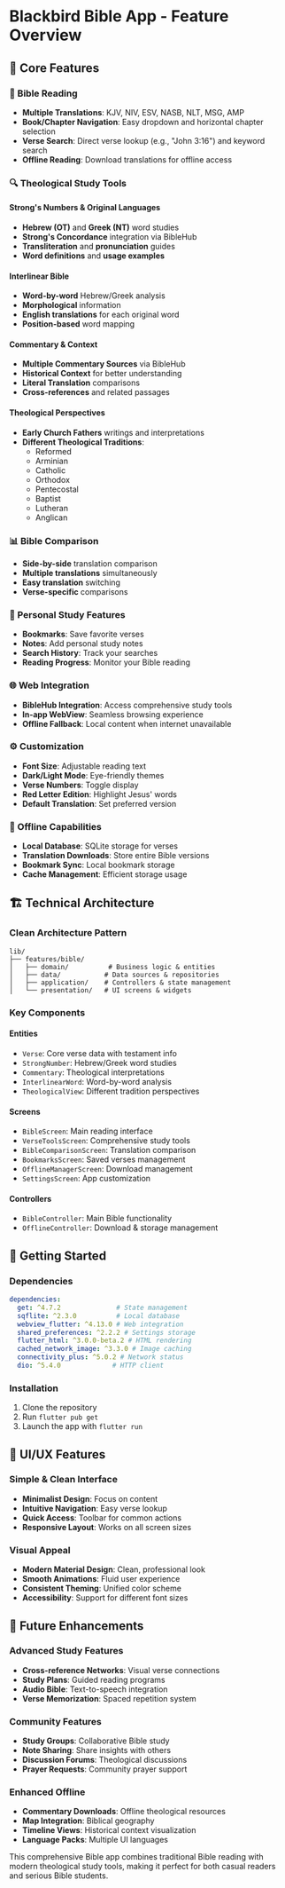 # Blackbird Bible App - Feature Overview

## 🎯 Core Features

### 📖 Bible Reading
- **Multiple Translations**: KJV, NIV, ESV, NASB, NLT, MSG, AMP
- **Book/Chapter Navigation**: Easy dropdown and horizontal chapter selection
- **Verse Search**: Direct verse lookup (e.g., "John 3:16") and keyword search
- **Offline Reading**: Download translations for offline access

### 🔍 Theological Study Tools

#### Strong's Numbers & Original Languages
- **Hebrew (OT)** and **Greek (NT)** word studies
- **Strong's Concordance** integration via BibleHub
- **Transliteration** and **pronunciation** guides
- **Word definitions** and **usage examples**

#### Interlinear Bible
- **Word-by-word** Hebrew/Greek analysis
- **Morphological** information
- **English translations** for each original word
- **Position-based** word mapping

#### Commentary & Context
- **Multiple Commentary Sources** via BibleHub
- **Historical Context** for better understanding
- **Literal Translation** comparisons
- **Cross-references** and related passages

#### Theological Perspectives
- **Early Church Fathers** writings and interpretations
- **Different Theological Traditions**:
  - Reformed
  - Arminian
  - Catholic
  - Orthodox
  - Pentecostal
  - Baptist
  - Lutheran
  - Anglican

### 📊 Bible Comparison
- **Side-by-side** translation comparison
- **Multiple translations** simultaneously
- **Easy translation** switching
- **Verse-specific** comparisons

### 🔖 Personal Study Features
- **Bookmarks**: Save favorite verses
- **Notes**: Add personal study notes
- **Search History**: Track your searches
- **Reading Progress**: Monitor your Bible reading

### 🌐 Web Integration
- **BibleHub Integration**: Access comprehensive study tools
- **In-app WebView**: Seamless browsing experience
- **Offline Fallback**: Local content when internet unavailable

### ⚙️ Customization
- **Font Size**: Adjustable reading text
- **Dark/Light Mode**: Eye-friendly themes
- **Verse Numbers**: Toggle display
- **Red Letter Edition**: Highlight Jesus' words
- **Default Translation**: Set preferred version

### 💾 Offline Capabilities
- **Local Database**: SQLite storage for verses
- **Translation Downloads**: Store entire Bible versions
- **Bookmark Sync**: Local bookmark storage
- **Cache Management**: Efficient storage usage

## 🏗️ Technical Architecture

### Clean Architecture Pattern
```
lib/
├── features/bible/
│   ├── domain/          # Business logic & entities
│   ├── data/           # Data sources & repositories
│   ├── application/    # Controllers & state management
│   └── presentation/   # UI screens & widgets
```

### Key Components

#### Entities
- `Verse`: Core verse data with testament info
- `StrongNumber`: Hebrew/Greek word studies
- `Commentary`: Theological interpretations
- `InterlinearWord`: Word-by-word analysis
- `TheologicalView`: Different tradition perspectives

#### Screens
- `BibleScreen`: Main reading interface
- `VerseToolsScreen`: Comprehensive study tools
- `BibleComparisonScreen`: Translation comparison
- `BookmarksScreen`: Saved verses management
- `OfflineManagerScreen`: Download management
- `SettingsScreen`: App customization

#### Controllers
- `BibleController`: Main Bible functionality
- `OfflineController`: Download & storage management

## 🚀 Getting Started

### Dependencies
```yaml
dependencies:
  get: ^4.7.2              # State management
  sqflite: ^2.3.0          # Local database
  webview_flutter: ^4.13.0 # Web integration
  shared_preferences: ^2.2.2 # Settings storage
  flutter_html: ^3.0.0-beta.2 # HTML rendering
  cached_network_image: ^3.3.0 # Image caching
  connectivity_plus: ^5.0.2 # Network status
  dio: ^5.4.0             # HTTP client
```

### Installation
1. Clone the repository
2. Run `flutter pub get`
3. Launch the app with `flutter run`

## 🎨 UI/UX Features

### Simple & Clean Interface
- **Minimalist Design**: Focus on content
- **Intuitive Navigation**: Easy verse lookup
- **Quick Access**: Toolbar for common actions
- **Responsive Layout**: Works on all screen sizes

### Visual Appeal
- **Modern Material Design**: Clean, professional look
- **Smooth Animations**: Fluid user experience
- **Consistent Theming**: Unified color scheme
- **Accessibility**: Support for different font sizes

## 🔮 Future Enhancements

### Advanced Study Features
- **Cross-reference Networks**: Visual verse connections
- **Study Plans**: Guided reading programs
- **Audio Bible**: Text-to-speech integration
- **Verse Memorization**: Spaced repetition system

### Community Features
- **Study Groups**: Collaborative Bible study
- **Note Sharing**: Share insights with others
- **Discussion Forums**: Theological discussions
- **Prayer Requests**: Community prayer support

### Enhanced Offline
- **Commentary Downloads**: Offline theological resources
- **Map Integration**: Biblical geography
- **Timeline Views**: Historical context visualization
- **Language Packs**: Multiple UI languages

This comprehensive Bible app combines traditional Bible reading with modern theological study tools, making it perfect for both casual readers and serious Bible students.